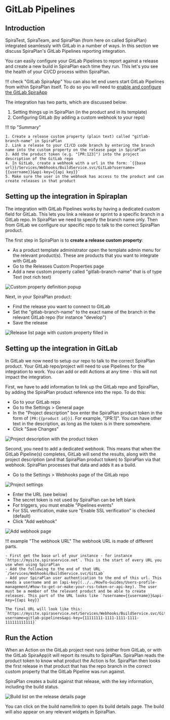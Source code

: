 # GitLab Pipelines

## Introduction
SpiraTest, SpiraTeam, and SpiraPlan (from here on called SpiraPlan) integrated seamlessly with GitLab in a number of ways. In this section we discuss SpiraPlan's GitLab Pipelines reporting integration.

You can easily configure your GitLab Pipelines to report against a release and create a new build in SpiraPlan each time they run. This let's you see the health of your CI/CD process within SpiraPlan. 

!!! check "GitLab SpiraApp"
    You can also let end users start GitLab Pipelines from within SpiraPlan itself. To do so you will need to [enable and configure the GitLab SpiraApp](../../SpiraApps/GitLab)

The integration has two parts, which are discussed below:

1. Setting things up in SpiraPlan (in the product and in its template)
2. Configuring GitLab (by adding a custom webhook to your repo)

!!! tip "Summary"

    1. Create a release custom property (plain text) called "gitlab-branch-name" in SpiraPlan
    2. Link a release to your CI/CD code branch by entering the branch name into the custom property on the release page in SpiraPlan
    3. Add the product token (e.g. "[PR:123]") into the project description of the GitLab repo
    4. In GitLab, create a webhook with a url in the form: `{{base url}}/Services/Webhooks/BuildService.svc/GitLab?username={{username}}&api-key={{api key}}`
    5. Make sure the user in the webhook has access to the product and can create releases in that product


## Setting up the integration in Spiraplan

The integration with GitLab Pipelines works by having a dedicated custom field for GitLab. This lets you link a release or sprint to a specific branch in a GitLab repo. In SpiraPlan we need to specify the branch name only. Then from GitLab we configure our specific repo to talk to the correct SpiraPlan product.

The first step in SpiraPlan is to **create a release custom property**:

- As a product template administrator open the template admin menu for the relevant product(s). These are products that you want to integrate with GitLab
- Go to the Releases Custom Properties page
- Add a new custom property called "gitlab-branch-name" that is of type Text (not rich text)

![Custom property definition popup](img/gitlab-pipelines-custom-property-definition.png)

Next, in your SpiraPlan product:

- Find the release you want to connect to GitLab
- Set the "gitlab-branch-name" to the exact name of the branch in the relevant GitLab repo (for instance "develop")
- Save the release

![Release list page with custom property filled in](img/gitlab-pipelines-release-page.png)


## Setting up the integration in GitLab

In GitLab we now need to setup our repo to talk to the correct SpiraPlan product. Your GitLab repo/project will need to use Pipelines for the integration to work. You can add or edit Actions at any time - this will not impact the integration.

First, we have to add information to link up the GitLab repo and SpiraPlan, by adding the SpiraPlan product reference into the repo. To do this:

- Go to your GitLab repo
- Go to the Settings > General page
- In the "Project description" box enter the SpiraPlan product token in the form of `[PR:{{product id}}]`. For example, "[PR:1]". You can have other text in the description, as long as the token is in there somewhere.
- Click "Save Changes"

![Project description with the product token](img/gitlab-pipelines-repo-description.png)

Second, you need to add a dedicated webhook. This means that when the GitLab Pipeline(s) completes, GitLab will send the results, along with the project description (and that SpiraPlan product token) to SpiraPlan via that webhook. SpiraPlan processes that data and adds it as a build.

- Go to the Settings > Webhooks page of the GitLab repo

![Project settings](img/gitlab-pipelines-repo-settings.png)

- Enter the URL (see below)
- The secret token is not used by SpiraPlan can be left blank
- For triggers, you must enable "Pipelines events"
- For SSL verification, make sure "Enable SSL verification" is checked (default)
- Click "Add webhook"

![Add webhook page](img/gitlab-pipelines-repo-webhook.png)

!!! example "The webhook URL"
    The webhook URL is made of different parts.

    - First get the base url of your instance - for instance `https://mysite.spiraservice.net`. This is the start of every URL you use when using SpiraPlan
    - Add the following to the end of that URL `/Services/Webhooks/BuildService.svc/GitLab`
    - Add your SpiraPlan user authentication to the end of this url. This needs a username and an [api-key](../../HowTo-Guides/Users-profile-management/#how-to-get-or-make-your-rss-token-or-api-key). The user must be a member of the relevant product and be able to create releases. This part of the URL looks like `?username={{username}}&api-key={{api key}}`

    The final URL will look like this: `https://mysite.spiraservice.net/Services/Webhooks/BuildService.svc/GitLab?username=gitlab-pipelines&api-key={11111111-1111-1111-1111-111111111111}`


## Run the Action

When an Action on the GitLab project next runs (either from GitLab, or with the GitLab SpiraApp)it will report its results to SpiraPlan. SpiraPlan reads the product token to know what product the Action is for. SpiraPlan then looks the first release in that product that has the repo branch in the correct custom property that the GitLab Pipeline was run against.

SpiraPlan creates a build against that release, with the key information, including the build status.

![Build list on the release details page](img/gitlab-pipelines-build-list.png)

You can click on the build name/link to open its build details page. The build will also appear on any relevant widgets in SpiraPlan.